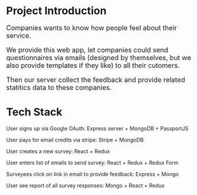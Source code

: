 # Project Introduction

<font size=4>

Companies wants to know how people feel about their service. 

We provide this web app, let companies could send questionnaires via emails (designed by themselves, but we also provide templates if they like) to all their cutomers. 

Then our server collect the feedback and provide related statitics data to these companies.


</font>

# Tech Stack

User signs up via Google OAuth: Express server + MongoDB + PassportJS

User pays for email credits via stripe: Stripe + MongoDB

User creates a new survey: React + Redux

User enters list of emails to send survey: React + Redux + Redux Form

Surveyees click on link in email to provide feedback: Express + Mongo

User see report of all survey responses: Mongo + React + Redux
